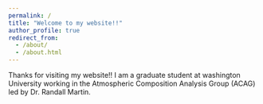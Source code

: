 ```yaml
---
permalink: /
title: "Welcome to my website!!"
author_profile: true
redirect_from: 
  - /about/
  - /about.html
---
```


Thanks for visiting my website!! I am a graduate student at washington University working in the Atmospheric Composition Analysis Group (ACAG) led by Dr. Randall Martin. 
